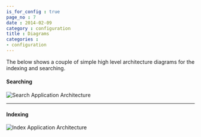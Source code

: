 ```yaml
---
is_for_config : true
page_no : 7
date : 2014-02-09
category : configuration
title : Diagrams
categories : 
- configuration
---
```


The below shows a couple of simple high level architecture diagrams for the indexing and searching.

#### Searching ####

![Search Application Architecture]({{site.baseurl}}/images/SearchExecutionArch.png)

----

#### Indexing ####


![Index Application Architecture]({{site.baseurl}}/images/IndexExecutionArch.png)

